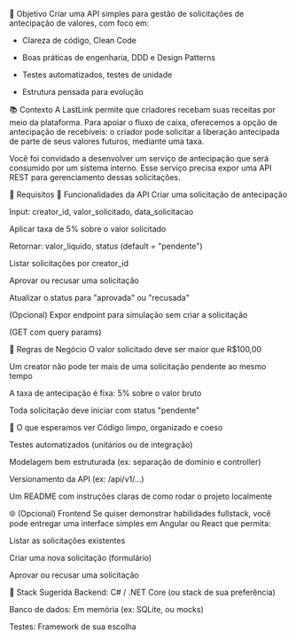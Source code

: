 🎯 Objetivo
Criar uma API simples para gestão de solicitações de antecipação de valores, com foco em:

- Clareza de código, Clean Code

- Boas práticas de engenharia, DDD e Design Patterns

- Testes automatizados, testes de unidade

- Estrutura pensada para evolução

📚 Contexto
A LastLink permite que criadores recebam suas receitas por meio da plataforma. Para apoiar o fluxo de caixa, oferecemos a opção de antecipação de recebíveis: o criador pode solicitar a liberação antecipada de parte de seus valores futuros, mediante uma taxa.

Você foi convidado a desenvolver um serviço de antecipação que será consumido por um sistema interno. Esse serviço precisa expor uma API REST para gerenciamento dessas solicitações.

🧱 Requisitos
📌 Funcionalidades da API
Criar uma solicitação de antecipação

Input: creator_id, valor_solicitado, data_solicitacao

Aplicar taxa de 5% sobre o valor solicitado

Retornar: valor_liquido, status (default = "pendente")

Listar solicitações por creator_id

Aprovar ou recusar uma solicitação

Atualizar o status para "aprovada" ou "recusada"

(Opcional) Expor endpoint para simulação sem criar a solicitação

(GET com query params)

🔎 Regras de Negócio
O valor solicitado deve ser maior que R$100,00

Um creator não pode ter mais de uma solicitação pendente ao mesmo tempo

A taxa de antecipação é fixa: 5% sobre o valor bruto

Toda solicitação deve iniciar com status "pendente"

🧪 O que esperamos ver
Código limpo, organizado e coeso

Testes automatizados (unitários ou de integração)

Modelagem bem estruturada (ex: separação de domínio e controller)

Versionamento da API (ex: /api/v1/...)

Um README com instruções claras de como rodar o projeto localmente

🌐 (Opcional) Frontend
Se quiser demonstrar habilidades fullstack, você pode entregar uma interface simples em Angular ou React que permita:

Listar as solicitações existentes

Criar uma nova solicitação (formulário)

Aprovar ou recusar uma solicitação

🧰 Stack Sugerida
Backend: C# / .NET Core (ou stack de sua preferência)

Banco de dados: Em memória (ex: SQLite, ou mocks)

Testes: Framework de sua escolha

